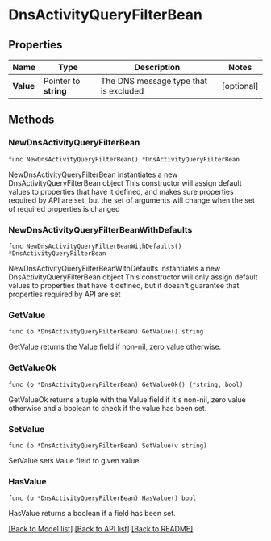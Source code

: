 # DnsActivityQueryFilterBean

## Properties

Name | Type | Description | Notes
------------ | ------------- | ------------- | -------------
**Value** | Pointer to **string** | The DNS message type that is excluded | [optional] 

## Methods

### NewDnsActivityQueryFilterBean

`func NewDnsActivityQueryFilterBean() *DnsActivityQueryFilterBean`

NewDnsActivityQueryFilterBean instantiates a new DnsActivityQueryFilterBean object
This constructor will assign default values to properties that have it defined,
and makes sure properties required by API are set, but the set of arguments
will change when the set of required properties is changed

### NewDnsActivityQueryFilterBeanWithDefaults

`func NewDnsActivityQueryFilterBeanWithDefaults() *DnsActivityQueryFilterBean`

NewDnsActivityQueryFilterBeanWithDefaults instantiates a new DnsActivityQueryFilterBean object
This constructor will only assign default values to properties that have it defined,
but it doesn't guarantee that properties required by API are set

### GetValue

`func (o *DnsActivityQueryFilterBean) GetValue() string`

GetValue returns the Value field if non-nil, zero value otherwise.

### GetValueOk

`func (o *DnsActivityQueryFilterBean) GetValueOk() (*string, bool)`

GetValueOk returns a tuple with the Value field if it's non-nil, zero value otherwise
and a boolean to check if the value has been set.

### SetValue

`func (o *DnsActivityQueryFilterBean) SetValue(v string)`

SetValue sets Value field to given value.

### HasValue

`func (o *DnsActivityQueryFilterBean) HasValue() bool`

HasValue returns a boolean if a field has been set.


[[Back to Model list]](../README.md#documentation-for-models) [[Back to API list]](../README.md#documentation-for-api-endpoints) [[Back to README]](../README.md)


